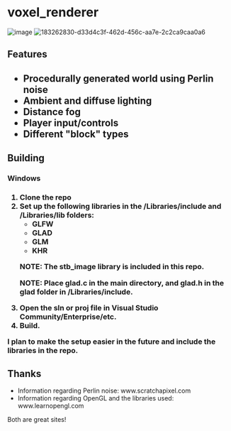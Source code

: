 # voxel_renderer

![image](https://user-images.githubusercontent.com/105574500/183262741-34cc8f0d-6247-4d95-acfc-a9b7a8fa4778.png)
![183262830-d33d4c3f-462d-456c-aa7e-2c2ca9caa0a6](https://user-images.githubusercontent.com/105574500/183262879-654e271e-33f8-413c-b679-5a89156c8842.png)

<h2>Features<h2>
<p>
<ul>
<li>Procedurally generated world using Perlin noise</li>
<li>Ambient and diffuse lighting</li>
<li>Distance fog</li>
<li>Player input/controls</li>
<li>Different "block" types</li>
</ul>
</p>

<h2>Building</h2>
<h3>Windows<h3>
<p>
<ol>
<li>Clone the repo</li>
<li>Set up the following libraries in the /Libraries/include and /Libraries/lib folders:
<ul>
<li>GLFW</li>
<li>GLAD</li>
<li>GLM</li>
<li>KHR</li>
</ul>
<p>NOTE: The stb_image library is included in this repo.</p>
<p>NOTE: Place glad.c in the main directory, and glad.h in the glad folder in /Libraries/include.</p>
</li>
<li>Open the sln or proj file in Visual Studio Community/Enterprise/etc.</li>
<li>Build.</li>
</ol>
 I plan to make the setup easier in the future and include the libraries in the repo.
</p>

<h2>Thanks</h2>
<p>
<ul>
<li>Information regarding Perlin noise: www.scratchapixel.com</li>
<li>Information regarding OpenGL and the libraries used: www.learnopengl.com</li>
</ul>
Both are great sites!
</p>
